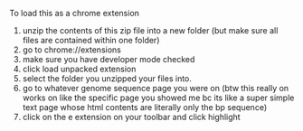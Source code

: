 To load this as a chrome extension

1) unzip the contents of this zip file into a new folder (but make sure all files are contained within one folder)
2) go to chrome://extensions
3) make sure you have developer mode checked
4) click load unpacked extension
5) select the folder you unzipped your files into.
6) go to whatever genome sequence page you were on (btw this really on works on like the specific page you showed me bc its like a super simple text page whose html contents are literally only the bp sequence)
7) click on the e extension on your toolbar and click highlight